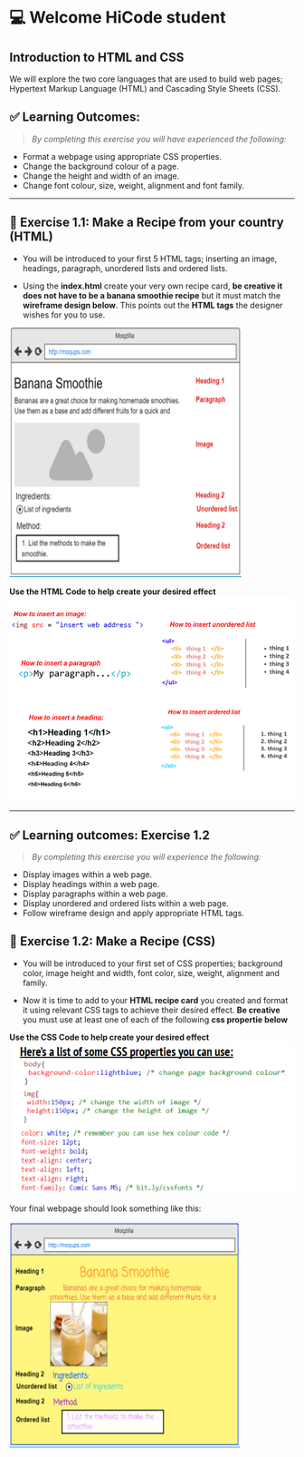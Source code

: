 # 💻 Welcome HiCode student 
## Introduction to HTML and CSS 

We  will explore the two core languages that are used to build web pages; Hypertext Markup Language (HTML) and Cascading Style Sheets (CSS).

## ✅ Learning Outcomes:

> *By completing this exercise you will have experienced the following:*

* Format a webpage using appropriate CSS properties.
* Change the background colour of a page. 
* Change the height and width of an image. 
* Change font colour, size, weight, alignment and font family. 


---

## 🎯 Exercise 1.1:  Make a Recipe from your country (HTML) 

* You will be introduced to your first 5 HTML tags; inserting an image, headings, paragraph, unordered lists and ordered lists. 

*  Using the **index.html** create your very own recipe card, **be creative it does not have to be a banana smoothie recipe** but it must match the **wireframe design below**. This points out the **HTML tags** the designer wishes for you to use.

![image](/images/wireframe.png)

**Use the HTML Code to help create your desired effect**
![image](/images/htmlCode.png)


---
## ✅ Learning outcomes: Exercise 1.2

> *By completing this exercise you will experience the following:*

* Display images within a web page.
* Display headings within a web page.
* Display paragraphs within a web page.
* Display unordered and ordered lists within a web page.
* Follow wireframe design and apply appropriate HTML tags.

## 🎯 Exercise 1.2:  Make a Recipe (CSS)
* You will be introduced to your first set of CSS properties; background color, image height and width, font color, size, weight, alignment and family. 

*  Now it is time to add to your **HTML recipe card** you created and format it using relevant CSS tags to achieve their desired effect. **Be creative** you must use at least one of each of the following **css propertie below**

**Use the CSS Code to help create your desired effect**
![image](/images/cssCode.png)

Your final webpage should look something like this:


![image](/images/recipeFormat.png)
